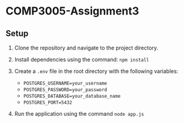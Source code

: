# COMP3005-Assignment3

## Setup

1. Clone the repository and navigate to the project directory.
2. Install dependencies using the command: `npm install`
3. Create a `.env` file in the root directory with the following variables:
    - `POSTGRES_USERNAME=your_username`
    - `POSTGRES_PASSWORD=your_password`
    - `POSTGRES_DATABASE=your_database_name`
    - `POSTGRES_PORT=5432`

4. Run the application using the command `node app.js`